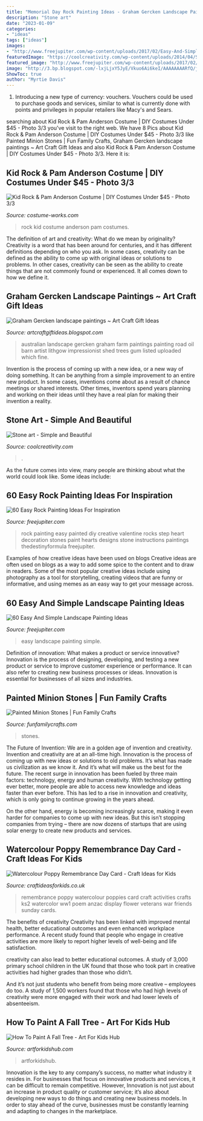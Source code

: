 ```yaml
---
title: "Memorial Day Rock Painting Ideas - Graham Gercken Landscape Paintings ~ Art Craft Gift Ideas"
description: "Stone art"
date: "2023-01-09"
categories:
- "ideas"
tags: ["ideas"]
images:
- "http://www.freejupiter.com/wp-content/uploads/2017/02/Easy-And-Simple-Landscape-Painting-Ideas-12.jpg"
featuredImage: "https://coolcreativity.com/wp-content/uploads/2014/04/Stone-art-0-2.jpg"
featured_image: "http://www.freejupiter.com/wp-content/uploads/2017/02/Easy-And-Simple-Landscape-Painting-Ideas-12.jpg"
image: "http://3.bp.blogspot.com/-lxjLjxY5JyE/Vkuo6Ai6keI/AAAAAAAARfQ/jXfPLFK7cuc/s1600/graham%2Bgercken%2Blandscape%2Bpainting3.jpg"
ShowToc: true
author: "Myrtie Davis"
---
```



1. Introducing a new type of currency: vouchers. Vouchers could be used to purchase goods and services, similar to what is currently done with points and privileges in popular retailers like Macy's and Sears. 

	

		
searching about Kid Rock &amp; Pam Anderson Costume | DIY Costumes Under $45 - Photo 3/3 you've visit to the right web. We have 8 Pics about Kid Rock &amp; Pam Anderson Costume | DIY Costumes Under $45 - Photo 3/3 like Painted Minion Stones | Fun Family Crafts, Graham Gercken landscape paintings ~ Art Craft Gift Ideas and also Kid Rock &amp; Pam Anderson Costume | DIY Costumes Under $45 - Photo 3/3. Here it is:
		
    
## Kid Rock &amp; Pam Anderson Costume | DIY Costumes Under $45 - Photo 3/3

<img loading=lazy src="https://photos.costume-works.com/full/kid_rock_n_pam_anderson2.jpg" onerror="this.onerror=null;this.src='https://tse3.mm.bing.net/th?id=OIP.iIvTNU_R_IC8QEwViFQ3swHaOO&amp;pid=15.1';" alt="Kid Rock &amp; Pam Anderson Costume | DIY Costumes Under $45 - Photo 3/3">

_Source: costume-works.com_

>rock kid costume anderson pam costumes. 

	

The definition of art and creativity: What do we mean by originality?
Creativity is a word that has been around for centuries, and it has different definitions depending on who you ask. In some cases, creativity can be defined as the ability to come up with original ideas or solutions to problems. In other cases, creativity can be seen as the ability to create things that are not commonly found or experienced. It all comes down to how we define it.

    
## Graham Gercken Landscape Paintings ~ Art Craft Gift Ideas

<img loading=lazy src="http://3.bp.blogspot.com/-lxjLjxY5JyE/Vkuo6Ai6keI/AAAAAAAARfQ/jXfPLFK7cuc/s1600/graham%2Bgercken%2Blandscape%2Bpainting3.jpg" onerror="this.onerror=null;this.src='https://tse2.mm.bing.net/th?id=OIP.TcBtZMfllRZ7XZGOuBZ-8wHaGB&amp;pid=15.1';" alt="Graham Gercken landscape paintings ~ Art Craft Gift Ideas">

_Source: artcraftgiftideas.blogspot.com_

>australian landscape gercken graham farm paintings painting road oil barn artist lithgow impressionist shed trees gum listed uploaded which fine. 

	

Invention is the process of coming up with a new idea, or a new way of doing something. It can be anything from a simple improvement to an entire new product. In some cases, inventions come about as a result of chance meetings or shared interests. Other times, inventors spend years planning and working on their ideas until they have a real plan for making their invention a reality.

    
## Stone Art - Simple And Beautiful

<img loading=lazy src="https://coolcreativity.com/wp-content/uploads/2014/04/Stone-art-0-2.jpg" onerror="this.onerror=null;this.src='https://tse2.mm.bing.net/th?id=OIP.ObboZQyq_OcztXfcv4xcuQHaUs&amp;pid=15.1';" alt="Stone art - Simple and Beautiful">

_Source: coolcreativity.com_

>. 

	

As the future comes into view, many people are thinking about what the world could look like. Some ideas include: 

    
## 60 Easy Rock Painting Ideas For Inspiration

<img loading=lazy src="http://www.freejupiter.com/wp-content/uploads/2017/03/Rock-Painting-Ideas-4.1.jpg" onerror="this.onerror=null;this.src='https://tse4.mm.bing.net/th?id=OIP.VFQTLEqVZ1ZVghr4AtLebwHaJ6&amp;pid=15.1';" alt="60 Easy Rock Painting Ideas For Inspiration">

_Source: freejupiter.com_

>rock painting easy painted diy creative valentine rocks step heart decoration stones paint hearts designs stone instructions paintings thedestinyformula freejupiter. 

	

Examples of how creative ideas have been used on blogs
Creative ideas are often used on blogs as a way to add some spice to the content and to draw in readers. Some of the most popular creative ideas include using photography as a tool for storytelling, creating videos that are funny or informative, and using memes as an easy way to get your message across.

    
## 60 Easy And Simple Landscape Painting Ideas

<img loading=lazy src="http://www.freejupiter.com/wp-content/uploads/2017/02/Easy-And-Simple-Landscape-Painting-Ideas-12.jpg" onerror="this.onerror=null;this.src='https://tse1.mm.bing.net/th?id=OIP.qfQV26jYnsCUvQJqAc6XqAHaJB&amp;pid=15.1';" alt="60 Easy And Simple Landscape Painting Ideas">

_Source: freejupiter.com_

>easy landscape painting simple. 

	

Definition of innovation: What makes a product or service innovative?
Innovation is the process of designing, developing, and testing a new product or service to improve customer experience or performance. It can also refer to creating new business processes or ideas. Innovation is essential for businesses of all sizes and industries.

    
## Painted Minion Stones | Fun Family Crafts

<img loading=lazy src="https://funfamilycrafts.com/wp-content/uploads/2016/08/MG_6292_1.jpg" onerror="this.onerror=null;this.src='https://tse4.mm.bing.net/th?id=OIP.3_8bWlbZi9mrZIpBclGTWQHaM8&amp;pid=15.1';" alt="Painted Minion Stones | Fun Family Crafts">

_Source: funfamilycrafts.com_

>stones. 

	

The Future of Invention: We are in a golden age of invention and creativity.
Invention and creativity are at an all-time high. Innovation is the process of coming up with new ideas or solutions to old problems. It’s what has made us civilization as we know it. And it’s what will make us the best for the future.
The recent surge in innovation has been fueled by three main factors: technology, energy and human creativity. With technology getting ever better, more people are able to access new knowledge and ideas faster than ever before. This has led to a rise in innovation and creativity, which is only going to continue growing in the years ahead.

On the other hand, energy is becoming increasingly scarce, making it even harder for companies to come up with new ideas. But this isn’t stopping companies from trying – there are now dozens of startups that are using solar energy to create new products and services.

    
## Watercolour Poppy Remembrance Day Card - Craft Ideas For Kids

<img loading=lazy src="http://www.craftideasforkids.co.uk/wp-content/uploads/2014/11/Watercolour-Poppy-Remembrance-Day-Card-4-544x1024.jpg" onerror="this.onerror=null;this.src='https://tse4.mm.bing.net/th?id=OIP.0CZ_XklUHMfqCkbpj8isoAHaN8&amp;pid=15.1';" alt="Watercolour Poppy Remembrance Day Card - Craft Ideas for Kids">

_Source: craftideasforkids.co.uk_

>remembrance poppy watercolour poppies card craft activities crafts ks2 watercolor ww1 poem anzac display flower veterans war friends sunday cards. 

	

The benefits of creativity
Creativity has been linked with improved mental health, better educational outcomes and even enhanced workplace performance.
A recent study found that people who engage in creative activities are more likely to report higher levels of well-being and life satisfaction.

 creativity can also lead to better educational outcomes. A study of 3,000 primary school children in the UK found that those who took part in creative activities had higher grades than those who didn’t.

And it’s not just students who benefit from being more creative – employees do too. A study of 1,500 workers found that those who had high levels of creativity were more engaged with their work and had lower levels of absenteeism.

    
## How To Paint A Fall Tree - Art For Kids Hub

<img loading=lazy src="https://www.artforkidshub.com/wp-content/uploads/2015/11/how-to-paint-a-fall-tree-feature.jpg" onerror="this.onerror=null;this.src='https://tse3.mm.bing.net/th?id=OIP.Wt1isk3gL6psWN0ETjGxowHaEJ&amp;pid=15.1';" alt="How To Paint A Fall Tree - Art For Kids Hub">

_Source: artforkidshub.com_

>artforkidshub. 

	

Innovation is the key to any company’s success, no matter what industry it resides in. For businesses that focus on innovative products and services, it can be difficult to remain competitive. However, Innovation is not just about an increase in product quality or customer service; it’s also about developing new ways to do things and creating new business models. In order to stay ahead of the curve, businesses must be constantly learning and adapting to changes in the marketplace.

